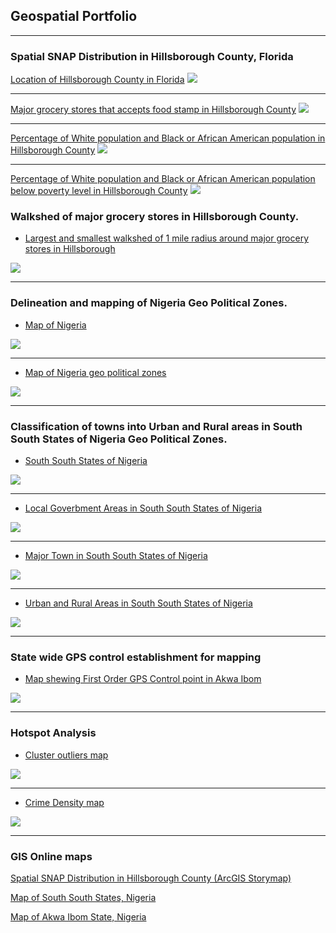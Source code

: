 ## Geospatial Portfolio

---

### Spatial SNAP Distribution in Hillsborough County, Florida

[Location of Hillsborough County in Florida](/sample_page)
<img src="https://github.com/itaudotong/udotong6953.github.io/blob/master/images/map1.jpg?raw=true"/>

---
[Major grocery stores that accepts food stamp in Hillsborough County](/sample_page)
<img src="https://github.com/itaudotong/udotong6953.github.io/blob/master/images/map2.jpg?raw=true"/>

---
[Percentage of White population and Black or African American population in Hillsborough County](http://example.com/)
<img src="https://github.com/itaudotong/udotong6953.github.io/blob/master/images/map3.jpg?raw=true"/>

---

[Percentage of White population and Black or African American population below poverty level in Hillsborough County](http://example.com/)
<img src="https://github.com/itaudotong/udotong6953.github.io/blob/master/images/map4.jpg?raw=true"/>


### Walkshed of major grocery stores in Hillsborough County.

- [Largest and smallest walkshed of 1 mile radius around major grocery stores in Hillsborough](/sample_page)
<img src="https://github.com/itaudotong/udotong6953.github.io/blob/master/images/map5.jpg?raw=true"/>


---

### Delineation and mapping of Nigeria Geo Political Zones.

- [Map of Nigeria](/sample_page)
<img src="https://github.com/itaudotong/udotong6953.github.io/blob/master/images/Nigerian%20map.jpg?raw=true"/>

---

- [Map of Nigeria geo political zones](/sample_page)
<img src="https://github.com/itaudotong/udotong6953.github.io/blob/master/images/Nigeria_Geo_Political_Map.jpg?raw=true"/>

---

### Classification of towns into Urban and Rural areas in South South States of Nigeria Geo Political Zones.

- [South South States of Nigeria](/sample_page)
<img src="https://github.com/itaudotong/udotong6953.github.io/blob/master/images/SS%20States%20Nigerian%20map.jpg?raw=true"/>

---

- [Local Goverbment Areas in South South States of Nigeria](/sample_page)
<img src="https://github.com/itaudotong/udotong6953.github.io/blob/master/images/SS%20lga.jpg?raw=true"/>

---

- [Major Town in South South States of Nigeria](/sample_page)
<img src="https://github.com/itaudotong/udotong6953.github.io/blob/master/images/SS%20major%20town.jpg?raw=true"/>

---

- [Urban and Rural Areas in South South States of Nigeria](/sample_page)
<img src="https://github.com/itaudotong/udotong6953.github.io/blob/master/images/SS%20urban_rural.jpg?raw=true"/>

---

### State wide GPS control establishment for mapping
- [Map shewing First Order GPS Control point in Akwa Ibom](/sample_page)
<img src="https://github.com/itaudotong/udotong6953.github.io/blob/master/images/aks%20gps.jpg?raw=true"/>

---

### Hotspot Analysis

- [Cluster outliers map](/sample_page)
<img src="https://github.com/itaudotong/udotong6953.github.io/blob/master/images/CLUSTER_OUTLIERS.jpg?raw=true"/>

---

- [Crime Density map](/sample_page)
<img src="https://github.com/itaudotong/udotong6953.github.io/blob/master/images/CRIME_DENSITY.jpg?raw=true"/>

---


### GIS Online maps

<a href="https://storymaps.arcgis.com/stories/f3349a3e1c574e92bd5687b9c53f5a7a">Spatial SNAP Distribution in Hillsborough County (ArcGIS Storymap)</a>

<a href="https://arcg.is/1401CX0">Map of South South States, Nigeria</a>

<a href="https://arcg.is/1aDvGq">Map of Akwa Ibom State, Nigeria</a>
